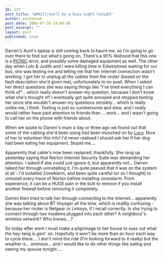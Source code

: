 ```yaml
---
ID: 137
post_title: '&#8217;twill be a busy night tonight'
author: yochannah
post_date: 2008-07-28 14:00:56
post_excerpt: ""
layout: post
published: true
---
```

Darren's Aunt's laptop is still coming back to haunt me, so I'm going to go over there to find out what's going on. There's a 90% liklihood that this one is a <a href="http://www.urbandictionary.com/define.php?term=picnic&defid=2416731">PICNIC</a> error, and possibly some damaged equipment as well. The other day when Lolo & Judith and I were killing time in Edwinstowe waiting for our bus, she was texting me and telling me that her internet connection wasn't working. I got her to unplug all the cables from the router (based on the fault description she'd given me), unfortunately to no avail. When I asked her direct questions she was saying things like "I've tried everything I can think of"... which really doesn't answer my question, because I don't know what she's thought of! I eventually got quite annoyed and stopped texting her since she wouldn't answer my questions sensibly... which is really unlike me, I think. Texting is just so cumbersome and slow, and I really would rather have paid attention to friends than ... work... and I wasn't going to call her on the phone with friends about. 

When we spoke to Darren's mum a day or three ago we found out that some of the cabling she'd been using had been munched on by <a href="http://www.catwithnoname.com/photos/lucy/">Lucy</a>. Nice of her to volunteer this info! I'd never realised I should ask her if her dog had been eating her equipment. Stupid me.... 

Apparently that cable's now been replaced, thankfully. She rang up yesterday saying that Norton Internet Security Suite was demanding her attention. I asked if she could just ignore it, but apparently not... Darren talked her through uninstalling it. I'm quite peeved that it was on the system at all - I'd installed ZoneAlarm, and been quite careful (or so I thought) to uninstall every trace of Norton before installing zonealarm. From experience, it can be a HUGE pain in the butt to remove if you install another firewall before removing it completely. 

Darren then tried to talk her through connecting to the internet... apparently she was talking about BT Voyager all the time, which is realllly confusing - because her router is Netgear or Linksys, if I recall correctly. Is she trying to connect through two modems plugged into each other? A neighbour's wireless network? Who knows....?

So today after work I must make a pilgrimage to her house to suss out what the hey-tang is goin' on. Hopefully it won't be more than an hour each way to cycle there.... I don't mind the ride (I'm looking forward to it really) but the weather is... ominous... and I would like to do other things like eating and seeing my spouse tonight.....